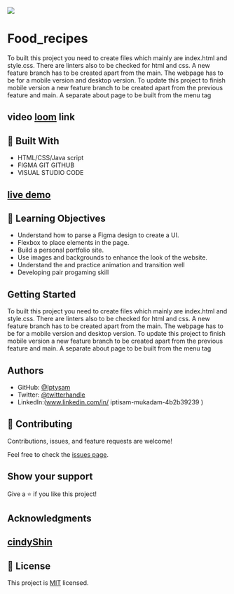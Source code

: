 ![](https://img.shields.io/badge/Microverse-blueviolet)

# Food_recipes

To built this project you need to create files which mainly are index.html and style.css. There are linters also to be checked for html and css. A new feature branch has to be created apart from the main. The webpage has to be for a mobile version and desktop version.
To update this project to finish mobile version a new feature branch to be created apart from the previous feature and main.
A separate about page to be built from the menu tag

## video [loom](https://www.loom.com/share/19799b4a5e17438ba84172ed80d0cb4c) link 

## :hammer: Built With

- HTML/CSS/Java script
- FIGMA GIT GITHUB
- VISUAL STUDIO CODE

## [live demo]( https://iptysam.github.io/Food_recipes/)


## :blue_book: Learning Objectives

- Understand how to parse a Figma design to create a UI.
- Flexbox to place elements in the page.
- Build a personal portfolio site.
- Use images and backgrounds to enhance the look of the website.
- Understand the and practice animation and transition well
- Developing pair progaming skill

## Getting Started

To built this project you need to create files which mainly are index.html and style.css. There are linters also to be checked for html and css. A new feature branch has to be created apart from the main. The webpage has to be for a mobile version and desktop version.
To update this project to finish mobile version a new feature branch to be created apart from the previous feature and main.
A separate about page to be built from the menu tag


## Authors

- GitHub: [@Iptysam](https://github.com/Iptysam)
- Twitter: [@twitterhandle]()
- LinkedIn:(www.linkedin.com/in/ 
iptisam-mukadam-4b2b39239
)


## 🤝 Contributing

Contributions, issues, and feature requests are welcome!

Feel free to check the [issues page](../../issues/).

## Show your support

Give a ⭐️ if you like this project!

## Acknowledgments

## [cindyShin](https://www.behance.net/adagio07)

## 📝 License

This project is [MIT](./LICENSE.MD) licensed.
